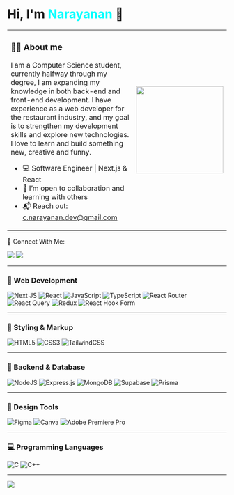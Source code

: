 <h1>Hi, I'm <span style="color:#00FFFF">Narayanan</span> 👋</h1>

<table>
  <tr>
    <td width="65%">

### 🧙‍♂️ About me

I am a Computer Science student, currently halfway through my degree, I am expanding my knowledge in both back-end and front-end development. I have experience as a web developer for the restaurant industry, and my goal is to strengthen my development skills and explore new technologies. I love to learn and build something new, creative and funny.

- 💻 Software Engineer | Next.js & React  
- 🤝 I’m open to collaboration and learning with others
- 📬 Reach out: [c.narayanan.dev@gmail.com](mailto:c.narayanan.dev@gmail.com)

</td>
    <td>

<!-- Your local or hosted GIF -->
<img src="assets/narayanan.gif" width="200" />

</td>
  </tr>
</table>
🔗 Connect With Me:
<p>
<a href="mailto:c.narayanan.dev@gmail.com"><img src="https://img.shields.io/badge/Gmail-%23D14836.svg?&style=for-the-badge&logo=gmail&logoColor=white"/></a>
<a href="https://www.linkedin.com/in/narayanan-c"><img src="https://img.shields.io/badge/LinkedIn-%230077B5.svg?&style=for-the-badge&logo=linkedin&logoColor=white"/></a>
</p>
  

---

<!-- Stats / Social Section -->




### 🚀 Web Development

![Next JS](https://img.shields.io/badge/Next-black?style=for-the-badge&logo=next.js&logoColor=white) ![React](https://img.shields.io/badge/react-%2320232a.svg?style=for-the-badge&logo=react&logoColor=%2361DAFB) ![JavaScript](https://img.shields.io/badge/javascript-%23323330.svg?style=for-the-badge&logo=javascript&logoColor=%23F7DF1E) ![TypeScript](https://img.shields.io/badge/typescript-%23007ACC.svg?style=for-the-badge&logo=typescript&logoColor=white)  ![React Router](https://img.shields.io/badge/React_Router-CA4245?style=for-the-badge&logo=react-router&logoColor=white) ![React Query](https://img.shields.io/badge/-React%20Query-FF4154?style=for-the-badge&logo=react%20query&logoColor=white) ![Redux](https://img.shields.io/badge/redux-%23593d88.svg?style=for-the-badge&logo=redux&logoColor=white) ![React Hook Form](https://img.shields.io/badge/React%20Hook%20Form-%23EC5990.svg?style=for-the-badge&logo=reacthookform&logoColor=white)  

---

### 🎨 Styling & Markup

![HTML5](https://img.shields.io/badge/html5-%23E34F26.svg?style=for-the-badge&logo=html5&logoColor=white) ![CSS3](https://img.shields.io/badge/css3-%231572B6.svg?style=for-the-badge&logo=css3&logoColor=white) ![TailwindCSS](https://img.shields.io/badge/tailwindcss-%2338B2AC.svg?style=for-the-badge&logo=tailwind-css&logoColor=white)

---

### 🧠 Backend & Database

![NodeJS](https://img.shields.io/badge/node.js-6DA55F?style=for-the-badge&logo=node.js&logoColor=white)  ![Express.js](https://img.shields.io/badge/express.js-%23404d59.svg?style=for-the-badge&logo=express&logoColor=%2361DAFB)  ![MongoDB](https://img.shields.io/badge/MongoDB-%234ea94b.svg?style=for-the-badge&logo=mongodb&logoColor=white) ![Supabase](https://img.shields.io/badge/Supabase-3ECF8E?style=for-the-badge&logo=supabase&logoColor=white)  ![Prisma](https://img.shields.io/badge/Prisma-3982CE?style=for-the-badge&logo=Prisma&logoColor=white) 

---
### 🎨 Design Tools

![Figma](https://img.shields.io/badge/figma-%23F24E1E.svg?style=for-the-badge&logo=figma&logoColor=white)  ![Canva](https://img.shields.io/badge/Canva-%2300C4CC.svg?style=for-the-badge&logo=Canva&logoColor=white)  ![Adobe Premiere Pro](https://img.shields.io/badge/Adobe%20Premiere%20Pro-9999FF.svg?style=for-the-badge&logo=Adobe%20Premiere%20Pro&logoColor=white)

---
### 💻 Programming Languages

![C](https://img.shields.io/badge/c-%2300599C.svg?style=for-the-badge&logo=c&logoColor=white) ![C++](https://img.shields.io/badge/c++-%2300599C.svg?style=for-the-badge&logo=c%2B%2B&logoColor=white)  

---
[![](https://visitcount.itsvg.in/api?id=Narayanan-C&icon=1&color=12)](https://visitcount.itsvg.in)


<!-- Proudly created with GPRM ( https://gprm.itsvg.in ) -->

